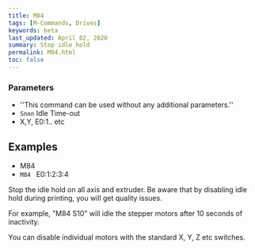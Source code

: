 ```yaml
---
title: M84
tags: [M-Commands, Drives] 
keywords: beta 
last_updated: April 02, 2020 
summary: Stop idle hold 
permalink: M84.html
toc: false 
---
```



### Parameters

* ''This command can be used without any additional parameters.''
* `Snnn` Idle Time-out
* X,Y, E0:1.. etc

## Examples

* M84
* ` M84  ` E0:1:2:3:4

Stop the idle hold on all axis and extruder. Be aware that by disabling idle hold during printing, you will get quality issues.

For example, "M84 S10" will idle the stepper motors after 10 seconds of inactivity.

You can disable individual motors with the standard X, Y, Z etc switches.

